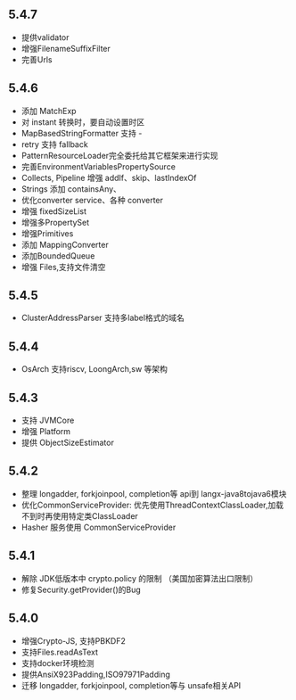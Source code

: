 ## 5.4.7
+ 提供validator
+ 增强FilenameSuffixFilter
+ 完善Urls

## 5.4.6
* 添加 MatchExp
* 对 instant 转换时，要自动设置时区
* MapBasedStringFormatter 支持 -
* retry 支持 fallback
* PatternResourceLoader完全委托给其它框架来进行实现
* 完善EnvironmentVariablesPropertySource
* Collects, Pipeline 增强 addIf、skip、lastIndexOf
* Strings 添加 containsAny、
* 优化converter service、各种 converter
* 增强 fixedSizeList
* 增强多PropertySet
* 增强Primitives
* 添加 MappingConverter
* 添加BoundedQueue
* 增强 Files,支持文件清空

## 5.4.5
* ClusterAddressParser 支持多label格式的域名

## 5.4.4
* OsArch 支持riscv, LoongArch,sw 等架构

## 5.4.3
* 支持 JVMCore
* 增强 Platform
* 提供 ObjectSizeEstimator

## 5.4.2
* 整理 longadder, forkjoinpool, completion等 api到 langx-java8tojava6模块
* 优化CommonServiceProvider: 优先使用ThreadContextClassLoader,加载不到时再使用特定类ClassLoader
* Hasher 服务使用 CommonServiceProvider

## 5.4.1
+ 解除 JDK低版本中 crypto.policy 的限制 （美国加密算法出口限制）
+ 修复Security.getProvider()的Bug


## 5.4.0
+ 增强Crypto-JS, 支持PBKDF2
+ 支持Files.readAsText
+ 支持docker环境检测
+ 提供AnsiX923Padding,ISO97971Padding
+ 迁移 longadder, forkjoinpool, completion等与 unsafe相关API
